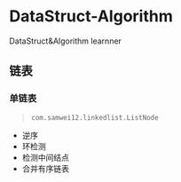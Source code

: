 # DataStruct-Algorithm

DataStruct&amp;Algorithm learnner

## 链表

### 单链表

> `com.samwei12.linkedlist.ListNode`

- 逆序
- 环检测
- 检测中间结点
- 合并有序链表

